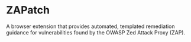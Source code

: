 # ZAPatch
A browser extension that provides automated, templated remediation guidance for vulnerabilities found by the OWASP Zed Attack Proxy (ZAP).
